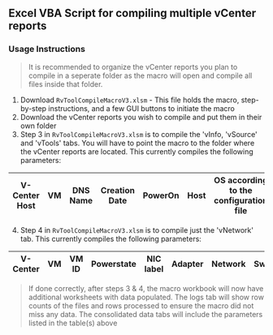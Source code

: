 ## Excel VBA Script for compiling multiple vCenter reports

### Usage Instructions
> It is recommended to organize the vCenter reports you plan to compile in a seperate folder as the macro will open and compile all files inside that folder.
1. Download `RvToolCompileMacroV3.xlsm` - This file holds the macro, step-by-step instructions, and a few GUI buttons to initiate the macro
2. Download the vCenter reports you wish to compile and put them in their own folder
3. Step 3 in `RvToolCompileMacroV3.xlsm` is to compile the 'vInfo, 'vSource' and 'vTools' tabs. You will have to point the macro to the folder where the vCenter reports are located. This currently compiles the following parameters:  

| V-Center Host | VM | DNS Name | Creation Date | PowerOn | Host | OS according to the configuration file | Datacenter | Cluster | Provisioned MiB | Network #1 | Tools | CPUs | Memory | Annotation |
|-----|---|---|---|---|---|-------|---|---|---|---|---|---|---|---|

4. Step 4 in `RvToolCompileMacroV3.xlsm` is to compile just the 'vNetwork' tab. This currently compiles the following parameters:

| V-Center | VM | VM ID | Powerstate | NIC label | Adapter | Network | Switch | Connected | IPv4 Address | Datacenter | Cluster | Host |
|---|---|---|---|---|---|---|---|---|---|---|---|---|

>If done correctly, after steps 3 & 4, the macro workbook will now have additional worksheets with data populated. The logs tab will show row counts of the files and rows processed to ensure the macro did not miss any data. The consolidated data tabs will include the parameters listed in the table(s) above
